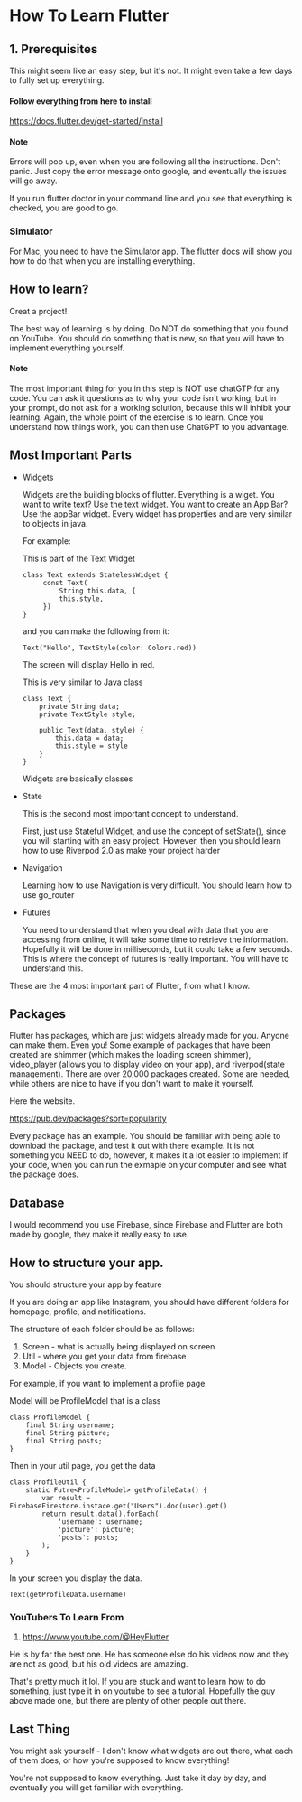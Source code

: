 # How To Learn Flutter

## 1. Prerequisites 

This might seem like an easy step, but it's not. It might even take a few days to fully set up everything. 

#### Follow everything from here to install
https://docs.flutter.dev/get-started/install

#### Note

Errors will pop up, even when you are following all the instructions. Don't panic. Just copy the error message onto google, and eventually the issues will go away.

If you run flutter doctor in your command line and you see that everything is checked, you are good to go.

### Simulator

For Mac, you need to have the Simulator app. The flutter docs will show you how to do that when you are installing everything.

## How to learn?

Creat a project! 

The best way of learning is by doing. Do NOT do something that you found on YouTube. You should do something that is new, so that you will have to implement everything yourself. 

#### Note

The most important thing for you in this step is NOT use chatGTP for any code. You can ask it questions as to why your code isn't working, but in your prompt, do not ask for a working solution, because this will inhibit your learning. Again, the whole point of the exercise is to learn. Once you understand how things work, you can then use ChatGPT to you advantage. 


## Most Important Parts

* Widgets

  Widgets are the building blocks of flutter. Everything is a wiget. You want to write text? Use the text widget. You want to create an App Bar? Use the appBar widget. Every widget has properties and are very similar to objects in java.

  For example:

    This is part of the Text Widget
   ```
  class Text extends StatelessWidget {
        const Text(
            String this.data, {
            this.style,
        })
  } 
  ```
  and you can make the following from it: 

    `Text("Hello", TextStyle(color: Colors.red))`

    The screen will display Hello in red.

    This is very similar to Java class 

    ```
    class Text {
        private String data;
        private TextStyle style;

        public Text(data, style) {
            this.data = data;
            this.style = style
        }
    }
    ``` 

    Widgets are basically classes


* State 

    This is the second most important concept to understand.

    First, just use Stateful Widget, and use the concept of setState(), since you will starting with an easy project. However, then you should learn how to use Riverpod 2.0 as make your project harder

* Navigation

    Learning how to use Navigation is very difficult. You should learn how to use go_router

* Futures

    You need to understand that when you deal with data that you are accessing from online, it will take some time to retrieve the information. Hopefully it will be done in milliseconds, but it could take a few seconds. This is where the concept of futures is really important. You will have to understand this.


These are the 4 most important part of Flutter, from what I know.

## Packages

Flutter has packages, which are just widgets already made for you. Anyone can make them. Even you! Some example of packages that have been created are shimmer (which makes the loading screen shimmer), video_player (allows you to display video on your app), and riverpod(state management). There are over 20,000 packages created. Some are needed, while others are nice to have if you don't want to make it yourself.

Here the website. 

https://pub.dev/packages?sort=popularity

Every package has an example. You should be familiar with being able to download the package, and test it out with there example. It is not something you NEED to do, however, it makes it a lot easier to implement if your code, when you can run the exmaple on your computer and see what the package does.

## Database

I would recommend you use Firebase, since Firebase and Flutter are both made by google, they make it really easy to use.

## How to structure your app.

You should structure your app by feature

If you are doing an app like Instagram, you should have different folders for homepage, profile, and notifications.

The structure of each folder should be as follows:

1. Screen - what is actually being displayed on screen
2. Util - where you get your data from firebase
3. Model - Objects you create. 

For example, if you want to implement a profile page.

Model will be ProfileModel that is a class 

```
class ProfileModel {
    final String username;
    final String picture;
    final String posts;
}
```

Then in your util page, you get the data

```
class ProfileUtil {
    static Futre<ProfileModel> getProfileData() {
        var result = FirebaseFirestore.instace.get("Users").doc(user).get()
        return result.data().forEach(
            'username': username;
            'picture': picture;
            'posts': posts;
        );
    }
}
```

In your screen you display the data.

```
Text(getProfileData.username)
```

### YouTubers To Learn From

1. https://www.youtube.com/@HeyFlutter

He is by far the best one. He has someone else do his videos now and they are not as good, but his old videos are amazing.

That's pretty much it lol. If you are stuck and want to learn how to do something, just type it in on youtube to see a tutorial. Hopefully the guy above made one, but there are plenty of other people out there. 

## Last Thing

You might ask yourself - I don't know what widgets are out there, what each of them does, or how you're supposed to know everything!

You're not supposed to know everything. Just take it day by day, and eventually you will get familiar with everything. 
